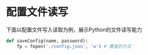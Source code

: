 # 配置文件读写

下面以配置文件写入读取为例，展示Python的文件读写能力

```python
def saveConfig(name, password):
    fp = fopen('./config.json', 'w') # 覆盖的方式
    
```

